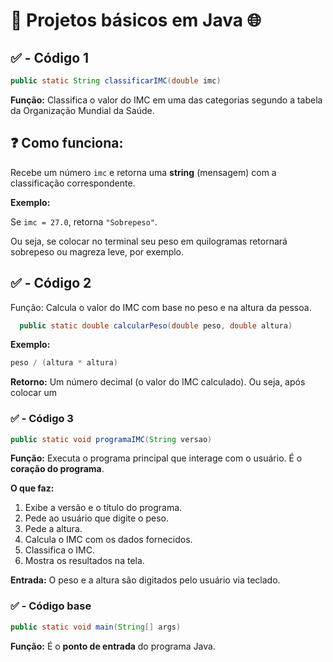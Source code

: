# 🌟 Projetos básicos em Java 🌐

## ✅ - Código 1
```` Java 
public static String classificarIMC(double imc)
````
**Função:**
Classifica o valor do IMC em uma das categorias segundo a tabela da Organização Mundial da Saúde.

## ❓ **Como funciona:**
Recebe um número `imc` e retorna uma **string** (mensagem) com a classificação correspondente.

**Exemplo:**

Se  `imc = 27.0`, retorna `"Sobrepeso"`.


Ou seja, se colocar no terminal seu peso em quilogramas retornará sobrepeso ou magreza leve, por exemplo.
###

## ✅ - Código 2

Função:
Calcula o valor do IMC com base no peso e na altura da pessoa.
```Java
  public static double calcularPeso(double peso, double altura)
```
**Exemplo:**

```java
peso / (altura * altura)
```

**Retorno:**
Um número decimal (o valor do IMC calculado).
Ou seja, após colocar um 


###

### ✅ **- Código 3**
``` Java
public static void programaIMC(String versao)
```
**Função:**
Executa o programa principal que interage com o usuário. É o **coração do programa**.

**O que faz:**

1. Exibe a versão e o título do programa.
2. Pede ao usuário que digite o peso.
3. Pede a altura.
4. Calcula o IMC com os dados fornecidos.
5. Classifica o IMC.
6. Mostra os resultados na tela.

**Entrada:**
O peso e a altura são digitados pelo usuário via teclado.

###

### ✅ - Código base 
``` Java
public static void main(String[] args)
```
**Função:**
É o **ponto de entrada** do programa Java.



